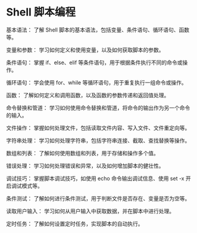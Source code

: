 # Shell 脚本编程

基本语法： 了解 Shell 脚本的基本语法，包括变量、条件语句、循环语句、函数等。

变量和参数： 学习如何定义和使用变量，以及如何获取脚本的参数。

条件语句： 掌握 if、else、elif 等条件语句，用于根据条件执行不同的命令或操作。

循环语句： 学会使用 for、while 等循环语句，用于重复执行一组命令或操作。

函数： 了解如何定义和调用函数，以及函数的参数传递和返回值处理。

命令替换和管道： 学习如何使用命令替换和管道，将命令的输出作为另一个命令的输入。

文件操作： 掌握如何处理文件，包括读取文件内容、写入文件、文件重定向等。

字符串处理： 学习如何处理字符串，包括字符串连接、截取、查找替换等操作。

数组和列表： 了解如何使用数组和列表，用于存储和操作多个值。

错误处理： 学习如何处理错误和异常，以及如何增加脚本的健壮性。

调试技巧： 掌握脚本调试技巧，如使用 echo 命令输出调试信息、使用 set -x 开启调试模式等。

条件测试： 了解如何进行条件测试，用于判断文件是否存在、变量是否为空等。

读取用户输入： 学习如何从用户输入中获取数据，并在脚本中进行处理。

定时任务： 了解如何设置定时任务，实现脚本的自动执行。

